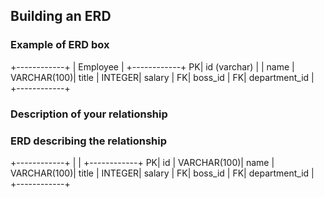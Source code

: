 ## Building an ERD 

### Example of ERD box

+------------+
| Employee  |
+------------+
PK|  id (varchar)       |
|  name     |
VARCHAR(100)|  title    |
INTEGER|  salary    |
FK|  boss_id    |
FK|    department_id        |
+------------+

### Description of your relationship



### ERD describing the relationship

+------------+
| |
+------------+
PK|  id       |
VARCHAR(100)|  name     |
VARCHAR(100)|  title    |
INTEGER|  salary    |
FK|  boss_id    |
FK|    department_id        |
+------------+